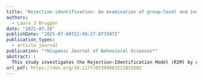 ```yaml
---
title: "Rejection-identification: An examination of group-level and individual-level discrimination among Hispanic immigrants"
authors:
  - Laura J Brugger
date: "2021-07-26"
publishDate: "2025-07-08T22:00:27.073507Z"
publication_types:
  - article-journal
publication: "*Hispanic Journal of Behavioral Sciences*"
abstract: |
  This study investigates the Rejection-Identification Model (RIM) by examining impacts of group-level and personal experiences with discrimination on different measures of ethnic identity and cultural importance among Hispanic immigrants. The RIM is used to describe associations between discrimination and increased ethnic identity and the mediating role of ethnicity on negative outcomes of discrimination. Growing empirical support for the RIM has prompted inquiry into its application among different populations, including immigrants who face numerous types of discrimination. Using the Latino Immigrant National Election Survey, the study found that the perception of group-level discrimination was associated with a higher likelihood of reporting Hispanic identity importance, however, personal experiences with discrimination were not. Further, results showed that neither type of discrimination impacted cultural or Spanish language maintenance importance. This paper discusses the implications of these findings and how the protective factors presented by the RIM may vary among populations and when considering personal and group-level discrimination.
url_pdf: https://doi.org/10.1177/07399863211033502
---
```


